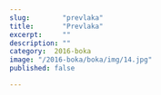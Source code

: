 ```yaml
---
slug:        "prevlaka"
title:       "Prevlaka"
excerpt:     ""
description: ""
category:  2016-boka
image: "/2016-boka/boka/img/14.jpg"
published: false

---
```

